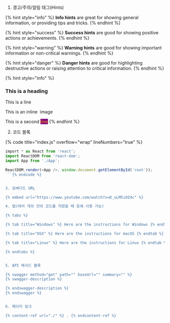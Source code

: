 1. 경고/주의/알림 태그(Hints)

{% hint style="info" %}
**Info hints** are great for showing general information, or providing tips and tricks.
{% endhint %}

{% hint style="success" %}
**Success hints** are good for showing positive actions or achievements.
{% endhint %}

{% hint style="warning" %}
**Warning hints** are good for showing important information or non-critical warnings.
{% endhint %}

{% hint style="danger" %}
**Danger hints** are good for highlighting destructive actions or raising attention to critical information.
{% endhint %}

{% hint style="info" %}

### This is a heading

This is a line

This is an inline <img src=".gitbook/assets/notification.png" alt="" data-size="line"> image

This is a second <mark style="color:orange;background-color:purple;">line</mark>
{% endhint %}

2. 코드 블록

{% code title="index.js" overflow="wrap" lineNumbers="true" %}

```javascript
‌import * as React from 'react';
import ReactDOM from 'react-dom';
import App from './App';

ReactDOM.render(<App />, window.document.getElementById('root'));
```{% endcode %}


3. 임베디드 URL

{% embed url="https://www.youtube.com/watch?v=D_uLM5i0Z4c" %}

4. 탭(여러 개의 언어 코드를 지원할 때 등에 사용 가능)

{% tabs %}

{% tab title="Windows" %} Here are the instructions for Windows {% endtab %}

{% tab title="OSX" %} Here are the instructions for macOS {% endtab %}

{% tab title="Linux" %} Here are the instructions for Linux {% endtab %}

{% endtabs %}


5. API 메서드 블록

{% swagger method="get" path="" baseUrl="" summary="" %}
{% swagger-description %}

{% endswagger-description %}
{% endswagger %}


6. 페이지 링크

{% content-ref url="./" %} . {% endcontent-ref %}
